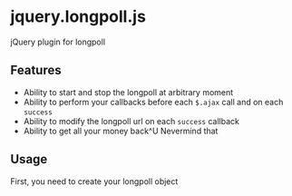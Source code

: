jquery.longpoll.js
==================

jQuery plugin for longpoll

Features
--------

  * Ability to start and stop the longpoll at arbitrary moment
  * Ability to perform your callbacks before each `$.ajax` call and on each `success`
  * Ability to modify the longpoll url on each `success` callback
  * Ability to get all your money back^U Nevermind that
  
Usage
-----

First, you need to create your longpoll object

